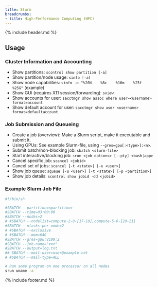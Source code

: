 ```yaml
---
title: Slurm
breadcrumbs:
- title: High-Performance Computing (HPC)
---
```

{% include header.md %}

## Usage

### Cluster Information and Accounting

- Show partitions: `scontrol show partition [-a]`
- Show partition/node usage: `sinfo [-a]`
- Show node capabilities: `sinfo -o "%20N    %8c    %10m    %25f    %25G"` (example)
- Show GUI (requires X11 session/forwarding): `sview`
- Show accounts for user: `sacctmgr show assoc where user=<username> format=account`
- Show default account for user: `sacctmgr show user <username> format=defaultaccount`

### Job Submission and Queueing

- Create a job (overview): Make a Slurm script, make it executable and submit it.
- Using GPUs: See example Slurm-file, using `--gres=gpu[:<type>]:<n>`.
- Submit batch/non-blocking job: `sbatch <slurm-file>`
- Start interactive/blocking job: `srun <job options> [--pty] <bash|app>`
- Cancel specific job: `scancel <jobid>`
- Cancel set of jobs: `scancel [-t <state>] [-u <user>]`
- Show job queue: `squeue [-u <user>] [-t <state>] [-p <partition>]`
- Show job details: `scontrol show jobid -dd <jobid>`

### Example Slurm Job File

```sh
#!/bin/sh

#SBATCH --partition=<partition>
#SBATCH --time=03:00:00
#SBATCH --nodes=2
# #SBATCH --nodelist=compute-2-0-[17-18],compute-5-0-[20-21]
#SBATCH --ntasks-per-node=2
# #SBATCH --exclusive
# #SBATCH --mem=64G
#SBATCH --gres=gpu:V100:2
#SBATCH --job-name="xxx"
#SBATCH --output=log.txt
## SBATCH --mail-user=user@example.net
# #SBATCH --mail-type=ALL

# Run some program on one processor on all nodes
srun uname -a
```

{% include footer.md %}
